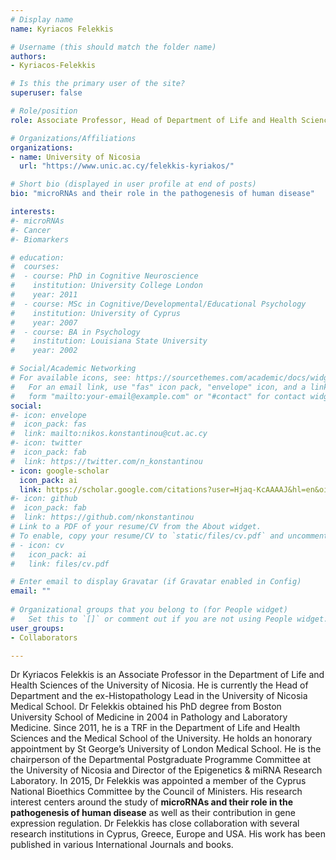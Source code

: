 ```yaml
---
# Display name
name: Kyriacos Felekkis

# Username (this should match the folder name)
authors:
- Kyriacos-Felekkis

# Is this the primary user of the site?
superuser: false

# Role/position
role: Associate Professor, Head of Department of Life and Health Sciences

# Organizations/Affiliations
organizations:
- name: University of Nicosia
  url: "https://www.unic.ac.cy/felekkis-kyriakos/"

# Short bio (displayed in user profile at end of posts)
bio: "microRNAs and their role in the pathogenesis of human disease"

interests:
#- microRNAs 
#- Cancer
#- Biomarkers

# education:
#  courses:
#  - course: PhD in Cognitive Neuroscience
#    institution: University College London
#    year: 2011
#  - course: MSc in Cognitive/Developmental/Educational Psychology
#    institution: University of Cyprus
#    year: 2007
#  - course: BA in Psychology
#    institution: Louisiana State University
#    year: 2002

# Social/Academic Networking
# For available icons, see: https://sourcethemes.com/academic/docs/widgets/#icons
#   For an email link, use "fas" icon pack, "envelope" icon, and a link in the
#   form "mailto:your-email@example.com" or "#contact" for contact widget.
social:
#- icon: envelope
#  icon_pack: fas
#  link: mailto:nikos.konstantinou@cut.ac.cy
#- icon: twitter
#  icon_pack: fab
#  link: https://twitter.com/n_konstantinou
- icon: google-scholar
  icon_pack: ai
  link: https://scholar.google.com/citations?user=Hjaq-KcAAAAJ&hl=en&oi=ao
#- icon: github
#  icon_pack: fab
#  link: https://github.com/nkonstantinou
# Link to a PDF of your resume/CV from the About widget.
# To enable, copy your resume/CV to `static/files/cv.pdf` and uncomment the lines below.  
# - icon: cv
#   icon_pack: ai
#   link: files/cv.pdf

# Enter email to display Gravatar (if Gravatar enabled in Config)
email: ""
  
# Organizational groups that you belong to (for People widget)
#   Set this to `[]` or comment out if you are not using People widget.  
user_groups:
- Collaborators

---
```


Dr Kyriacos Felekkis is an Associate Professor in the Department of Life and Health Sciences of the University of Nicosia. He is currently the Head of Department and the ex-Histopathology Lead in the University of Nicosia Medical School. Dr Felekkis obtained his PhD degree from Boston University School of Medicine in 2004 in Pathology and Laboratory Medicine. Since 2011, he is a TRF in the Department of Life and Health Sciences and the Medical School of the University. He holds an honorary appointment by St George’s University of London Medical School. He is the chairperson of the Departmental Postgraduate Programme Committee at the University of Nicosia and Director of the Epigenetics & miRNA Research Laboratory. In 2015, Dr Felekkis was appointed a member of the Cyprus National Bioethics Committee by the Council of Ministers. His research interest centers around the study of **microRNAs and their role in the pathogenesis of human disease** as well as their contribution in gene expression regulation. Dr Felekkis has close collaboration with several research institutions in Cyprus, Greece, Europe and USA. His work has been published in various International Journals and books.
